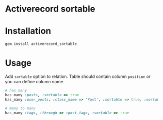 Activerecord sortable
=====================
# Installation
```
gem install activerecord_sortable
```

# Usage
Add `sortable` option to relation. Table should contain column `position` or you can define column name.
```ruby
# has many
has_many :posts, :sortable => true
has_many :user_posts, :class_name => 'Post', :sortable => true, :sortable_field => 'user_position'

# many to many
has_many :tags, :through => :post_tags, :sortable => true
```

